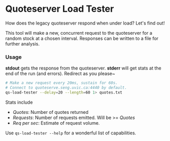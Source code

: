 Quoteserver Load Tester
====

How does the legacy quoteserver respond when under load? Let's find out!

This tool will make a new, concurrent request to the quoteserver for a random stock at a chosen interval. Responses can be written to a file for further analysis.

### Usage
**stdout** gets the response from the quoteserver. **stderr** will get stats at the end of the run (and errors). Redirect as you please~

```sh
# Make a new request every 20ms, sustain for 60s.
# Connect to quoteserve.seng.uvic.ca:4440 by default.
qs-load-tester --delay=20 --length=60 1> quotes.txt
```

Stats include
- *Quotes*: Number of quotes returned
- *Requests*: Number of requests emitted. Will be >= *Quotes*
- *Req per sec*: Estimate of request volume.

Use `qs-load-tester --help` for a wonderful list of capabilities.
